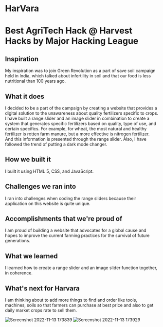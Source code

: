 # HarVara 
# Best AgriTech Hack @ Harvest Hacks by Major Hacking League
## Inspiration
My inspiration was to join Green Revolution as a part of save soil campaign held in India, which talked about infertility in soil and that our food is less nutritional than 100 years ago.

## What it does
I decided to be a part of the campaign by creating a website that provides a digital solution to the unawareness about quality fertilizers specific to crops. I have built a range slider and an image slider in combination to create a system that generates specific fertilizers based on quality, type of use, and certain specifics. For example, for wheat, the most natural and healthy fertilizer is rotten farm manure, but a more effective is nitrogen fertilizer. And this information is presented through the range slider. Also, I have followed the trend of putting a dark mode changer.

## How we built it
I built it using HTML 5, CSS, and JavaScript.

## Challenges we ran into
I ran into challenges when coding the range sliders because their application on this website is quite unique.

## Accomplishments that we're proud of
I am proud of building a website that advocates for a global cause and hopes to improve the current farming practices for the survival of future generations.

## What we learned
I learned how to create a range slider and an image slider function together, in coherence.

## What's next for Harvara
I am thinking about to add more things to find and order like tools, machines, soils so that farmers can purchase at best price and also to get daily market crops rate to sell them.
 
![Screenshot 2022-11-13 173839](https://user-images.githubusercontent.com/78752052/201521428-cd8dce6c-0ef2-4d69-abe2-57b25f36d9c1.jpg)
![Screenshot 2022-11-13 173929](https://user-images.githubusercontent.com/78752052/201521498-07ed8849-63c9-4eff-9550-d3f9505961e1.jpg)
